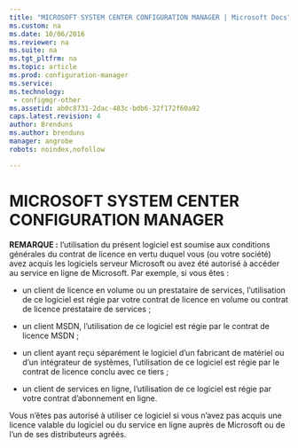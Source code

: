 ```yaml
---
title: "MICROSOFT SYSTEM CENTER CONFIGURATION MANAGER | Microsoft Docs"
ms.custom: na
ms.date: 10/06/2016
ms.reviewer: na
ms.suite: na
ms.tgt_pltfrm: na
ms.topic: article
ms.prod: configuration-manager
ms.service:
ms.technology:
 - configmgr-other
ms.assetid: ab0c8731-2dac-483c-bdb6-32f172f60a92
caps.latest.revision: 4
author: Brenduns
ms.author: brenduns
manager: angrobe
robots: noindex,nofollow

---
```

# MICROSOFT SYSTEM CENTER CONFIGURATION MANAGER
**REMARQUE :** l’utilisation du présent logiciel est soumise aux conditions générales du contrat de licence en vertu duquel vous \(ou votre société\) avez acquis les logiciels serveur Microsoft ou avez été autorisé à accéder au service en ligne de Microsoft. Par exemple, si vous êtes :  
  
-   un client de licence en volume ou un prestataire de services, l’utilisation de ce logiciel est régie par votre contrat de licence en volume ou contrat de licence prestataire de services ;  
  
-   un client MSDN, l’utilisation de ce logiciel est régie par le contrat de licence MSDN ;  
  
-   un client ayant reçu séparément le logiciel d’un fabricant de matériel ou d’un intégrateur de systèmes, l’utilisation de ce logiciel est régie par le contrat de licence conclu avec ce tiers ;  
  
-   un client de services en ligne, l’utilisation de ce logiciel est régie par votre contrat d’abonnement en ligne.  
  
 Vous n’êtes pas autorisé à utiliser ce logiciel si vous n’avez pas acquis une licence valable du logiciel ou du service en ligne auprès de Microsoft ou de l’un de ses distributeurs agréés.
